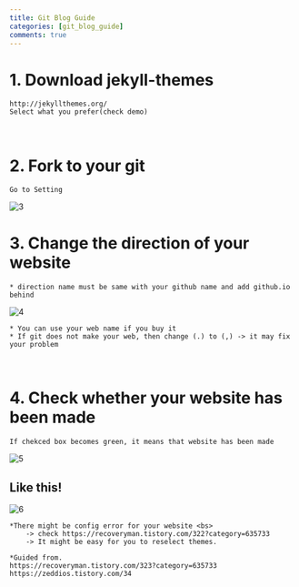 ```yaml
---
title: Git Blog Guide
categories: [git_blog_guide]
comments: true
---
```


# 1. Download jekyll-themes
```
http://jekyllthemes.org/
Select what you prefer(check demo)
```
&nbsp;
# 2. Fork to your git
```
Go to Setting
```

![3](https://user-images.githubusercontent.com/59559270/112564772-32a90480-8e1f-11eb-9fc1-a4e034b104cd.png)
&nbsp;
# 3. Change the direction of your website

```
* direction name must be same with your github name and add github.io behind
```
![4](https://user-images.githubusercontent.com/59559270/112456325-026d5180-8d9e-11eb-9a39-4854d3bb4ebf.png)
&nbsp;
```
* You can use your web name if you buy it
* If git does not make your web, then change (.) to (,) -> it may fix your problem
```
&nbsp;
# 4. Check whether your website has been made
	If chekced box becomes green, it means that website has been made
    
![5](https://user-images.githubusercontent.com/59559270/112456449-20d34d00-8d9e-11eb-822d-d9b2a980f2c4.png)
&nbsp;
## Like this!

![6](https://user-images.githubusercontent.com/59559270/112456999-a656fd00-8d9e-11eb-8b73-6abb13b0ee98.PNG)

```
*There might be config error for your website <bs>
	-> check https://recoveryman.tistory.com/322?category=635733 
	-> It might be easy for you to reselect themes.
```
```
*Guided from.
https://recoveryman.tistory.com/323?category=635733
https://zeddios.tistory.com/34
```

